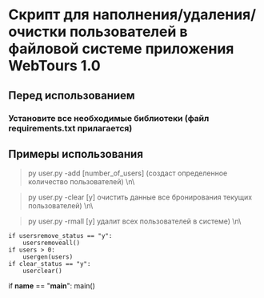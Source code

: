 # Скрипт для наполнения/удаления/очистки пользователей в файловой системе приложения WebTours 1.0

## Перед использованием
### Установите все необходимые библиотеки (файл requirements.txt прилагается)

## Примеры использования
> py user.py -add [number_of_users] 
(создаст определенное количество пользователей) \n\

> py user.py -clear [y]
очистить данные все бронирования текущих пользователей) \n\

> py user.py -rmall [y] 
удалит всех пользователей в системе) \n\


    if usersremove_status == "y":
        usersremoveall()
    if users > 0:
        usergen(users)
    if clear_status == "y":
        userclear()

if __name__ == "__main__":
    main()
